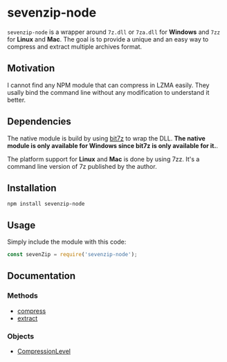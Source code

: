 # sevenzip-node

`sevenzip-node` is a wrapper around `7z.dll` or `7za.dll` for **Windows** and `7zz` for **Linux** and **Mac**. The goal is to provide a unique and an easy way to compress and extract multiple archives format.

## Motivation
I cannot find any NPM module that can compress in LZMA easily. They usally bind the command line without any modification to understand it better.

## Dependencies
The native module is build by using [bit7z](https://github.com/rikyoz/bit7z) to wrap the DLL. **The native module is only available for Windows since bit7z is only available for it.**.

The platform support for **Linux** and **Mac** is done by using 7zz. It's a command line version of 7z published by the author.

## Installation
```
npm install sevenzip-node
```

## Usage
Simply include the module with this code:
```js
const sevenZip = require('sevenzip-node');
```

## Documentation
### Methods
- [compress](https://github.com/SteezCram/sevenzip-node/blob/main/docs/compress.md)
- [extract](https://github.com/SteezCram/sevenzip-node/blob/main/docs/extract.md)

### Objects
- [CompressionLevel](https://github.com/SteezCram/sevenzip-node/blob/main/docs/CompressionLevel.md)
